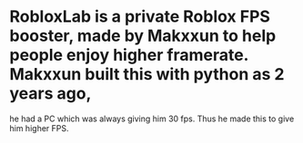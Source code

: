 # RobloxLab is a private Roblox FPS booster, made by Makxxun to help people enjoy higher framerate. Makxxun built this with python as 2 years ago,
he had a PC which was always giving him 30 fps. Thus he made this to give him higher FPS.

